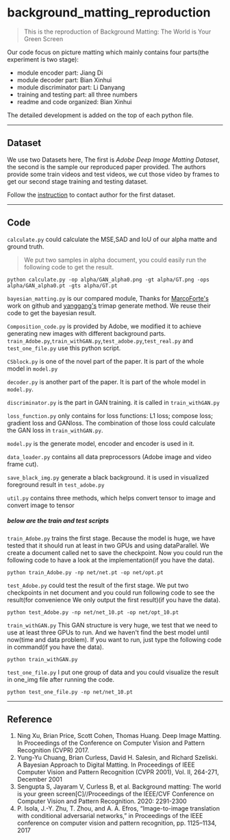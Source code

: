 # background_matting_reproduction

>This is the reproduction of Background Matting: The World is Your Green Screen

Our code focus on picture matting which mainly contains four parts(the experiment is two stage):
* module encoder part: Jiang Di
* module decoder part: Bian Xinhui
* module discriminator part: Li Danyang
* training and testing part: all three numbers
* readme and code organized: Bian Xinhui

The detailed development is added on the top of each python file.
* * *
## Dataset

We use two Datasets here, The first is <i>Adobe Deep Image Matting Dataset</i>, the second is the sample our reproduced paper provided. The authors provide some train videos and test videos, we cut those video by frames to get our second stage training and testing dataset.

Follow the <a href="https://sites.google.com/view/deepimagematting">instruction</a> to contact author for the first dataset.


* * *
## Code
`calculate.py` could calculate the MSE,SAD and IoU of our alpha matte and ground truth.
>We put two samples in alpha document, you could easily run the following code to get the result.
<pre><code>python calculate.py -op alpha/GAN_alpha0.png -gt alpha/GT.png -ops alpha/GAN_alpha0.pt -gts alpha/GT.pt</code></pre>

`bayesian_matting.py` is our compared module, Thanks for <a href="https://github.com/MarcoForte/bayesian-matting">MarcoForte's</a> work on github and <a href="https://github.com/SamuelYG/trimap_generate">yanggang's</a> trimap generate method. We reuse their code to get the bayesian result.

`Composition_code.py` is provided by Adobe, we modified it to achieve generating new images with different background parts. `train_Adobe.py`,`train_withGAN.py`,`test_adobe.py`,`test_real.py` and `test_one_file.py` use this python script.

`CSblock.py` is one of the novel part of the paper. It is part of the whole model in `model.py`

`decoder.py` is another part of the paper. It is part of the whole model in `model.py`.

`discriminator.py` is the part in GAN training. it is called in  `train_withGAN.py`

`loss_function.py` only contains for loss functions: L1 loss; compose loss; gradient loss and GANloss. The combination of those loss could calculate the GAN loss in `train_withGAN.py`.

`model.py` is the generate model, encoder and encoder is used in it.

`data_loader.py` contains all data preprocessors (Adobe image and video frame cut).

`save_black_img.py` generate a black background. it is used in visualized foreground result in `test_adobe.py`

`util.py` contains three methods, which helps convert tensor to image and convert image to tensor

##### below are the train and test scripts

`train_Adobe.py` trains the first stage. Because the model is huge, we have tested that it should run at least in two GPUs and using dataParallel. We create a document called net to save the checkpoint. Now you could run the following code to have a look at the implementation(if you have the data).
<pre><code>python train_Adobe.py -np net/net.pt -op net/opt.pt</code></pre>

`test_Adobe.py` could test the result of the first stage. We put two checkpoints in net document and you could run following code to see the result(for convenience We only output the first result)(if you have the data).
<pre><code>python test_Adobe.py -np net/net_10.pt -op net/opt_10.pt</code></pre>

`train_withGAN.py` This GAN structure is very huge, we test that we need to use at least three GPUs to run. And we haven't find the best model until now(time and data problem). If you want to run, just type the following code in command(if you have the data).
<pre><code>python train_withGAN.py </code></pre>

`test_one_file.py` I put one group of data and you could visualize the result in one_img file after running the code.
<pre><code>python test_one_file.py -np net/net_10.pt </code></pre>
* * *

## Reference

1. Ning Xu, Brian Price, Scott Cohen, Thomas Huang.  Deep Image Matting.  In Proceedings of the Conference on Computer Vision and Pattern Recognition (CVPR) 2017.
2. Yung-Yu Chuang, Brian Curless, David H. Salesin, and Richard Szeliski. A Bayesian Approach to Digital Matting. In Proceedings of IEEE Computer Vision and Pattern Recognition (CVPR 2001), Vol. II, 264-271, December 2001
3. Sengupta S, Jayaram V, Curless B, et al. Background matting: The world is your green screen[C]//Proceedings of the IEEE/CVF Conference on Computer Vision and Pattern Recognition. 2020: 2291-2300
4. P. Isola, J.-Y. Zhu, T. Zhou, and A. A. Efros, “Image-to-image translation with conditional adversarial networks,” in Proceedings of the IEEE conference on computer vision and pattern recognition, pp. 1125–1134, 2017
